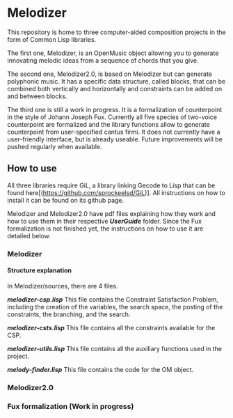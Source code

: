 # Melodizer

This repository is home to three computer-aided composition projects in the form of Common Lisp libraries.

The first one, Melodizer, is an OpenMusic object allowing you to generate innovating melodic ideas from a sequence of chords that you give.

The second one, Melodizer2.0, is based on Melodizer but can generate polyphonic music. It has a specific data structure, called blocks, that can be combined both vertically and horizontally and constraints can be added on and between blocks.

The third one is still a work in progress. It is a formalization of counterpoint in the style of Johann Joseph Fux. Currently all five species of two-voice counterpoint are formalized and the library functions allow to generate counterpoint from user-specified cantus firmi. It does not currently have a user-friendly interface, but is already useable. Future improvements will be pushed regularly when available.

## How to use
All three libraries require GiL, a library linking Gecode to Lisp that can be found here[(https://github.com/sprockeelsd/GiL)]. All instructions on how to install it can be found on its github page.

Melodizer and Melodizer2.0 have pdf files explaining how they work and how to use them in their respective ***UserGuide*** folder. Since the Fux formalization is not finished yet, the instructions on how to use it are detailed below.

### Melodizer

#### Structure explanation
In Melodizer/sources, there are 4 files.

***melodizer-csp.lisp***
This file contains the Constraint Satisfaction Problem, including the creation of the variables, the search space, the posting of the constraints, the branching, and the search.

***melodizer-csts.lisp***
This file contains all the constraints available for the CSP.

***melodizer-utils.lisp***
This file contains all the auxiliary functions used in the project.

***melody-finder.lisp***
This file contains the code for the OM object.

### Melodizer2.0

### Fux formalization (Work in progress)

